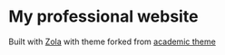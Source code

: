 # My professional website

Built with <a href="https://getzola.org/">Zola</a> with theme forked from <a href="https://github.com/andreatitolo/academic_website_zola">academic theme</a>